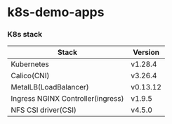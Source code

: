 # k8s-demo-apps


### K8s stack
| Stack                             | Version  |
|-----------------------------------|----------|
|Kubernetes                         | v1.28.4  |
|Calico(CNI)                        | v3.26.4  |
|MetalLB(LoadBalancer)              | v0.13.12 |
|Ingress NGINX Controller(ingress)  | v1.9.5   |
|NFS CSI driver(CSI)                | v4.5.0   |


